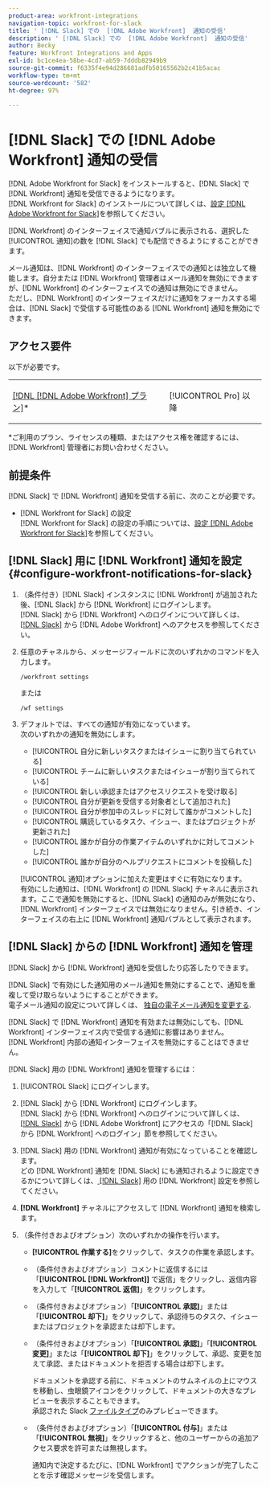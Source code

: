 ```yaml
---
product-area: workfront-integrations
navigation-topic: workfront-for-slack
title: ' [!DNL Slack] での  [!DNL Adobe Workfront]  通知の受信'
description: ' [!DNL Slack] での  [!DNL Adobe Workfront]  通知の受信'
author: Becky
feature: Workfront Integrations and Apps
exl-id: bc1ce4ea-58be-4cd7-ab59-7dddb82949b9
source-git-commit: f6335f4e94d286681adfb50165562b2c41b5acac
workflow-type: tm+mt
source-wordcount: '582'
ht-degree: 97%

---
```


# [!DNL Slack] での [!DNL Adobe Workfront] 通知の受信

<!--
<p data-mc-conditions="QuicksilverOrClassic.Draft mode">(NOTE: Alina: *** Linked to Accessing Workfront from Slack.***Some of this information is duplicating in Accessing Workfront from Slack (also screen shots))</p>
-->

[!DNL Adobe Workfront for Slack] をインストールすると、[!DNL Slack] で [!DNL Workfront] 通知を受信できるようになります。\
[!DNL Workfront for Slack] のインストールについて詳しくは、[設定 [!DNL Adobe Workfront for Slack]](../../workfront-integrations-and-apps/using-workfront-with-slack/configure-workfront-for-slack.md)を参照してください。

[!DNL Workfront] のインターフェイスで通知バブルに表示される、選択した[!UICONTROL 通知]の数を [!DNL Slack] でも配信できるようにすることができます。

メール通知は、[!DNL Workfront] のインターフェイスでの通知とは独立して機能します。自分または [!DNL Workfront] 管理者はメール通知を無効にできますが、[!DNL Workfront] のインターフェイスでの通知は無効にできません。\
ただし、[!DNL Workfront] のインターフェイスだけに通知をフォーカスする場合は、[!DNL Slack] で受信する可能性のある [!DNL Workfront] 通知を無効にできます。

## アクセス要件

以下が必要です。

<table style="table-layout:auto"> 
 <col> 
 </col> 
 <col> 
 </col> 
 <tbody> 
  <tr> 
   <td role="rowheader"><a href="https://www.workfront.com/plans" target="_blank">[!DNL [!DNL Adobe Workfront] プラン]</a>*</td> 
   <td> <p>[!UICONTROL Pro] 以降</p> </td> 
  </tr> 
 </tbody> 
</table>

&#42;ご利用のプラン、ライセンスの種類、またはアクセス権を確認するには、[!DNL Workfront] 管理者にお問い合わせください。

## 前提条件

[!DNL Slack] で [!DNL Workfront] 通知を受信する前に、次のことが必要です。

* [!DNL Workfront for Slack] の設定\
   [!DNL Workfront for Slack] の設定の手順については、[設定 [!DNL Adobe Workfront for Slack]](../../workfront-integrations-and-apps/using-workfront-with-slack/configure-workfront-for-slack.md)を参照してください。

## [!DNL Slack] 用に [!DNL Workfront] 通知を設定 {#configure-workfront-notifications-for-slack}

1. （条件付き）[!DNL Slack] インスタンスに [!DNL Workfront] が追加された後、[!DNL Slack] から [!DNL Workfront] にログインします。\
   [!DNL Slack] から [!DNL Workfront] へのログインについて詳しくは、[ [!DNL Slack]](../../workfront-integrations-and-apps/using-workfront-with-slack/access-workfront-from-slack.md) から  [!DNL Adobe Workfront]  へのアクセスを参照してください。

1. 任意のチャネルから、メッセージフィールドに次のいずれかのコマンドを入力します。

   `/workfront settings`

   または

   `/wf settings`

1. デフォルトでは、すべての通知が有効になっています。\
   次のいずれかの通知を無効にします。

   * [!UICONTROL 自分に新しいタスクまたはイシューに割り当てられている]
   * [!UICONTROL チームに新しいタスクまたはイシューが割り当てられている]
   * [!UICONTROL 新しい承認またはアクセスリクエストを受け取る]
   * [!UICONTROL 自分が更新を受信する対象者として追加された]
   * [!UICONTROL 自分が参加中のスレッドに対して誰かがコメントした]
   * [!UICONTROL 購読しているタスク、イシュー、またはプロジェクトが更新された]
   * [!UICONTROL 誰かが自分の作業アイテムのいずれかに対してコメントした]
   * [!UICONTROL 誰かが自分のヘルプリクエストにコメントを投稿した]

   [!UICONTROL 通知]オプションに加えた変更はすぐに有効になります。\
   有効にした通知は、[!DNL Workfront] の [!DNL Slack] チャネルに表示されます。ここで通知を無効にすると、[!DNL Slack] の通知のみが無効になり、[!DNL Workfront] インターフェイスでは無効になりません。引き続き、インターフェイスの右上に [!DNL Workfront] 通知バブルとして表示されます。

## [!DNL Slack] からの [!DNL Workfront] 通知を管理

[!DNL Slack] から [!DNL Workfront] 通知を受信したり応答したりできます。

[!DNL Slack] で有効にした通知用のメール通知を無効にすることで、通知を重複して受け取らないようにすることができます。\
電子メール通知の設定について詳しくは、 [独自の電子メール通知を変更する](../../workfront-basics/using-notifications/activate-or-deactivate-your-own-event-notifications.md).

[!DNL Slack] で [!DNL Workfront] 通知を有効または無効にしても、[!DNL Workfront] インターフェイス内で受信する通知に影響はありません。\
[!DNL Workfront] 内部の通知インターフェイスを無効にすることはできません。

[!DNL Slack] 用の [!DNL Workfront] 通知を管理するには：

1. [!UICONTROL Slack] にログインします。
1. [!DNL Slack] から [!DNL Workfront] にログインします。\
   [!DNL Slack] から [!DNL Workfront] へのログインについて詳しくは、[ [!DNL Slack]](../../workfront-integrations-and-apps/using-workfront-with-slack/access-workfront-from-slack.md) から  [!DNL Adobe Workfront]  にアクセスの「[!DNL Slack] から [!DNL Workfront] へのログイン」節を参照してください。

1. [!DNL Slack] 用の [!DNL Workfront] 通知が有効になっていることを確認します。\
   どの [!DNL Workfront] 通知を [!DNL Slack] にも通知されるように設定できるかについて詳しくは、[ [!DNL Slack]](#configure-workfront-notifications-for-slack-configure-workfront-notifications-for-slack) 用の  [!DNL Workfront]  設定を参照してください。

1. **[!DNL Workfront]** チャネルにアクセスして [!DNL Workfront] 通知を検索します。
1. （条件付きおよびオプション）次のいずれかの操作を行います。

   * **[!UICONTROL 作業する]**&#x200B;をクリックして、タスクの作業を承認します。

   * （条件付きおよびオプション）コメントに返信するには「**[!UICONTROL [!DNL Workfront]]** で返信」をクリックし、返信内容を入力して「**[!UICONTROL 返信]**」をクリックします。

   * （条件付きおよびオプション）「**[!UICONTROL 承認]**」または「**[!UICONTROL 却下]**」をクリックして、承認待ちのタスク、イシューまたはプロジェクトを承認または却下します。

   * （条件付きおよびオプション）「**[!UICONTROL 承認]**」「**[!UICONTROL 変更]**」または「**[!UICONTROL 却下]**」をクリックして、承認、変更を加えて承認、またはドキュメントを拒否する場合は却下します。

     ドキュメントを承認する前に、ドキュメントのサムネイルの上にマウスを移動し、虫眼鏡アイコンをクリックして、ドキュメントの大きなプレビューを表示することもできます。\
      承認された Slack [ファイルタイプ](https://api.slack.com/types/file)のみプレビューできます。

   * （条件付きおよびオプション）「**[!UICONTROL 付与]**」または「**[!UICONTROL 無視]**」をクリックすると、他のユーザーからの追加アクセス要求を許可または無視します。

     通知内で決定するたびに、[!DNL Workfront] でアクションが完了したことを示す確認メッセージを受信します。

